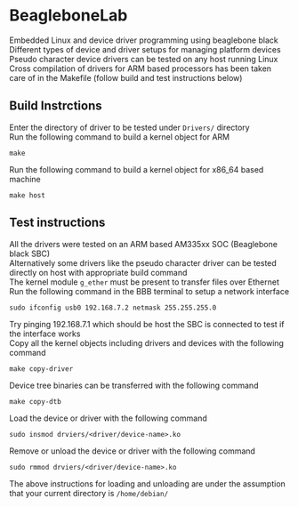 # BeagleboneLab
Embedded Linux and device driver programming using beaglebone black  
Different types of device and driver setups for managing platform devices  
Pseudo character device drivers can be tested on any host running Linux  
Cross compilation of drivers for ARM based processors has been taken care of in the Makefile (follow build and test instructions below)

## Build Instrctions
Enter the directory of driver to be tested under `Drivers/` directory  
Run the following command to build a kernel object for ARM
```
make
```
Run the following command to build a kernel object for x86_64 based machine
```
make host
```

## Test instructions
All the drivers were tested on an ARM based AM335xx SOC (Beaglebone black SBC)  
Alternatively some drivers like the pseudo character driver can be tested directly on host with appropriate build command  
The kernel module `g_ether` must be present to transfer files over Ethernet
Run the following command in the BBB terminal to setup a network interface
```
sudo ifconfig usb0 192.168.7.2 netmask 255.255.255.0
```
Try pinging 192.168.7.1 which should be host the SBC is connected to test if the interface works  
Copy all the kernel objects including drivers and devices with the following command
```
make copy-driver
```
Device tree binaries can be transferred with the following command
```
make copy-dtb
```
Load the device or driver with the following command
```
sudo insmod drviers/<driver/device-name>.ko
```
Remove or unload the device or driver with the following command
```
sudo rmmod drviers/<driver/device-name>.ko
```
The above instructions for loading and unloading are under the assumption that your current directory is `/home/debian/`
